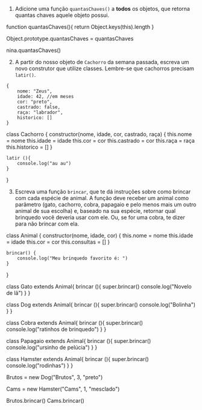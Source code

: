 1. Adicione uma função `quantasChaves()` a **todos** os objetos, que retorna quantas chaves aquele objeto possui.

function quantasChaves(){
    return Object.keys(this).length
}

Object.prototype.quantasChaves = quantasChaves

nina.quantasChaves()

2. A partir do nosso objeto de `Cachorro` da semana passada, escreva um novo construtor que utilize classes. Lembre-se que cachorros precisam `latir()`.
```
{
    nome: "Zeus",
    idade: 42, //em meses
    cor: "preto",
    castrado: false,
    raça: "labrador",
    historico: []
}
```

class Cachorro {
    constructor(nome, idade, cor, castrado, raça) {
        this.nome = nome
        this.idade = idade
        this.cor = cor
        this.castrado = cor
        this.raça = raça
        this.historico = []
    }

    latir (){
        console.log("au au")
    }

}

3. Escreva uma função `brincar`, que te dá instruções sobre como brincar com cada espécie de animal. A função deve receber um animal como parâmetro (gato, cachorro, cobra, papagaio e pelo menos mais um outro animal de sua escolha) e, baseado na sua espécie, retornar qual brinquedo você deveria usar com ele. Ou, se for uma cobra, te dizer para não brincar com ela.

class Animal {
    constructor(nome, idade, cor) {
        this.nome = nome
        this.idade = idade
        this.cor = cor
        this.consultas = []
    }

    brincar() {
        console.log("Meu brinquedo favorito é: ")
    }
}

class Gato extends Animal{
 brincar (){
     super.brincar()
    console.log("Novelo de lã")
}
}

class Dog extends Animal{
 brincar (){
     super.brincar()
    console.log("Bolinha")
}
}

class Cobra extends Animal{
 brincar (){
     super.brincar()
    console.log("ratinhos de brinquedo")
}
}

class Papagaio extends Animal{
 brincar (){
     super.brincar()
    console.log("ursinho de pelúcia")
}
}

class Hamster extends Animal{
 brincar (){
     super.brincar()
    console.log("rodinhas")
}
}

Brutos = new Dog("Brutos", 3, "preto")

Cams = new Hamster("Cams", 1, "mesclado")

Brutos.brincar()
Cams.brincar()
